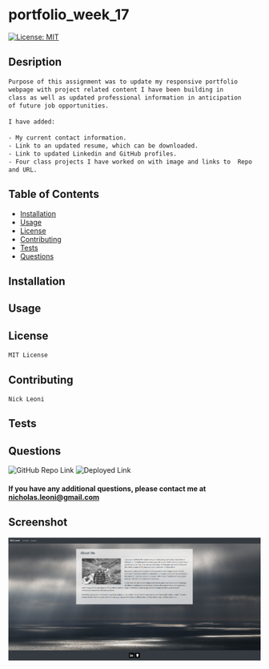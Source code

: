 # portfolio_week_17
[![License: MIT](https://img.shields.io/badge/License-MIT-yellow.svg)](https://opensource.org/licenses/MIT)
## Desription
    
    Purpose of this assignment was to update my responsive portfolio 
    webpage with project related content I have been building in 
    class as well as updated professional information in anticipation 
    of future job opportunities.

    I have added:

    - My current contact information.
    - Link to an updated resume, which can be downloaded.
    - Link to updated Linkedin and GitHub profiles.
    - Four class projects I have worked on with image and links to  Repo and URL.

## Table of Contents
 - [Installation](#installation)
 - [Usage](#usage)
 - [License](#license)
 - [Contributing](#contributing)
 - [Tests](#tests)
 - [Questions](#questions)

## Installation

## Usage
    
## License
    MIT License
## Contributing
    Nick Leoni
## Tests
    
## Questions
![GitHub Repo Link](https://github.com/njleoni/portfolio_8_weeks/)
![Deployed Link](https://njleoni.github.io/portfolio_week_17/)

#### If you have any additional questions, please contact me at nicholas.leoni@gmail.com

## Screenshot
![Screenshot](/assets/img/portfolioUpdate.PNG)

